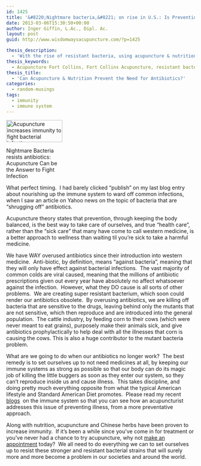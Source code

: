 ```yaml
---
id: 1425
title: '&#8220;Nightmare bacteria,&#8221; on rise in U.S.: Is Prevention via Acupuncture &#038; Nutrition a Better Approach to Health Care?'
date: 2013-03-06T15:30:50+00:00
author: Inger Giffin, L.Ac., Dipl. Ac.
layout: post
guid: http://www.wisdomwaysacupuncture.com/?p=1425

thesis_description:
  - 'With the rise of resistant bacteria, using acupuncture & nutrition to prevent infections is more important than ever.   '
thesis_keywords:
  - Acupuncture Fort Collins, Fort Collins Acupuncture, resistant bacteria
thesis_title:
  - 'Can Acupuncture & Nutrition Prevent the Need for Antibiotics?'
categories:
  - random-musings
tags:
  - immunity
  - immune system
---
```

<div id="attachment_1426" style="width: 160px" class="wp-caption alignleft">
  <a href="http://www.wisdomwaysacupuncture.com/wp-content/uploads/2013/03/baceria-acupuncturist.jpg"><img class="size-thumbnail wp-image-1426" title="bacteria acupuncturist" src="http://www.wisdomwaysacupuncture.com/wp-content/uploads/2013/03/baceria-acupuncturist-150x59.jpg" alt="Acupuncture increases immunity to fight bacterial infection" width="150" height="59" srcset="http://www.wisdomwaysacupuncture.com/wp-content/uploads/2013/03/baceria-acupuncturist-150x59.jpg 150w, http://www.wisdomwaysacupuncture.com/wp-content/uploads/2013/03/baceria-acupuncturist-300x118.jpg 300w, http://www.wisdomwaysacupuncture.com/wp-content/uploads/2013/03/baceria-acupuncturist.jpg 635w" sizes="(max-width: 150px) 100vw, 150px" /></a>
  
  <p class="wp-caption-text">
    Nightmare Bacteria resists antibiotics: Acupuncture Can be the Answer to Fight Infection
  </p>
</div>

What perfect timing.  I had barely clicked &#8220;publish&#8221; on my last blog entry about nourishing up the immune system to ward off common infections, when I saw an article on Yahoo news on the topic of bacteria that are &#8220;shrugging off&#8221; antibiotics.

Acupuncture theory states that prevention, through keeping the body balanced, is the best way to take care of ourselves, and true &#8220;health care&#8221;, rather than the &#8220;sick care&#8221; that many have come to call western medicine, is a better approach to wellness than waiting til you&#8217;re sick to take a harmful medicine.

We have WAY overused antibiotics since their introduction into western medicine.  Anti-biotic, by definition, means &#8220;against bacteria&#8221;, meaning that they will only have effect against bacterial infections.  The vast majority of common colds are viral caused, meaning that the millions of antibiotic prescriptions given out every year have absolutely no affect whatsoever against the infection.  However, what they DO cause is all sorts of other problems.  We are creating super resistant bacterium, which soon could render our antibiotics obsolete.  By overusing antibiotics, we are killing off bacteria that are sensitive to the drugs, leaving behind only the mutants that are not sensitive, which then reproduce and are introduced into the general population.  The cattle industry, by feeding corn to their cows (which were never meant to eat grains), purposely make their animals sick, and give antibiotics prophylactically to help deal with all the illnesses that corn is causing the cows. This is also a huge contributor to the mutant bacteria problem.

What are we going to do when our antibiotics no longer work?  The best remedy is to set ourselves up to not need medicines at all, by keeping our immune systems as strong as possible so that our body can do its magic job of killing the little buggers as soon as they enter our system, so they can&#8217;t reproduce inside us and cause illness.  This takes discipline, and doing pretty much everything opposite from what the typical American lifestyle and Standard American Diet promotes.  Please read my recent <a title="acupuncture for immunity" href="http://www.wisdomwaysacupuncture.com/2013/02/13/1408/" target="_blank" rel="noopener">blogs</a>  on the immune system so that you can see how an acupuncturist addresses this issue of preventing illness, from a more preventative approach.

Along with nutrition, acupuncture and Chinese herbs have been proven to increase immunity.  If it&#8217;s been a while since you&#8217;ve come in for treatment or you&#8217;ve never had a chance to try acupuncture, why not [make an appointment](http://www.wisdomwaysacupuncture.com/acupuncture-appointment-scheduling/) today?  We all need to do everything we can to set ourselves up to resist these stronger and resistant bacterial strains that will surely more and more become a problem in our societies and around the world.